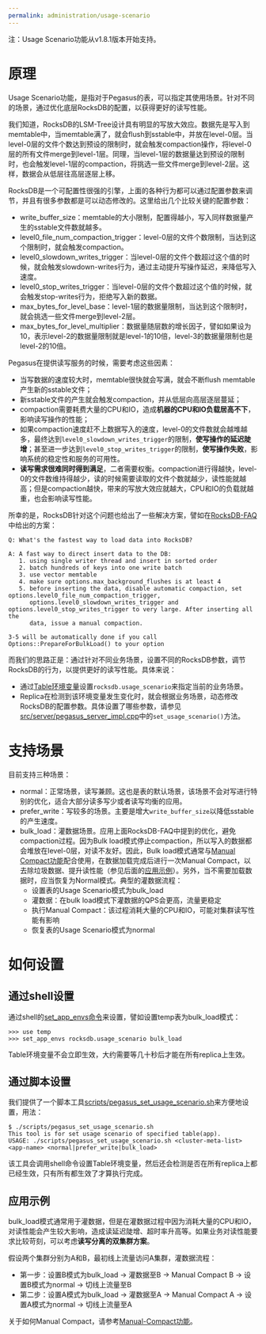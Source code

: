 ```yaml
---
permalink: administration/usage-scenario
---
```


注：Usage Scenario功能从v1.8.1版本开始支持。

# 原理
Usage Scenario功能，是指对于Pegasus的表，可以指定其使用场景。针对不同的场景，通过优化底层RocksDB的配置，以获得更好的读写性能。

我们知道，RocksDB的LSM-Tree设计具有明显的写放大效应。数据先是写入到memtable中，当memtable满了，就会flush到sstable中，并放在level-0层。当level-0层的文件个数达到预设的限制时，就会触发compaction操作，将level-0层的所有文件merge到level-1层。同理，当level-1层的数据量达到预设的限制时，也会触发level-1层的compaction，将挑选一些文件merge到level-2层。这样，数据会从低层往高层逐层上移。

RocksDB是一个可配置性很强的引擎，上面的各种行为都可以通过配置参数来调节，并且有很多参数都是可以动态修改的。这里给出几个比较关键的配置参数：
* write_buffer_size：memtable的大小限制，配置得越小，写入同样数据量产生的sstable文件数就越多。
* level0_file_num_compaction_trigger：level-0层的文件个数限制，当达到这个限制时，就会触发compaction。
* level0_slowdown_writes_trigger：当level-0层的文件个数超过这个值的时候，就会触发slowdown-writes行为，通过主动提升写操作延迟，来降低写入速度。
* level0_stop_writes_trigger：当level-0层的文件个数超过这个值的时候，就会触发stop-writes行为，拒绝写入新的数据。
* max_bytes_for_level_base：level-1层的数据量限制，当达到这个限制时，就会挑选一些文件merge到level-2层。
* max_bytes_for_level_multiplier：数据量随层数的增长因子，譬如如果设为10，表示level-2的数据量限制就是level-1的10倍，level-3的数据量限制也是level-2的10倍。

Pegasus在提供读写服务的时候，需要考虑这些因素：
* 当写数据的速度较大时，memtable很快就会写满，就会不断flush memtable产生新的sstable文件；
* 新sstable文件的产生就会触发compaction，并从低层向高层逐层蔓延；
* compaction需要耗费大量的CPU和IO，造成**机器的CPU和IO负载居高不下**，影响读写操作的性能；
* 如果compaction速度赶不上数据写入的速度，level-0的文件数就会越堆越多，最终达到`level0_slowdown_writes_trigger`的限制，**使写操作的延迟陡增**；甚至进一步达到`level0_stop_writes_trigger`的限制，**使写操作失败**，影响系统的稳定性和服务的可用性。
* **读写需求很难同时得到满足**，二者需要权衡。compaction进行得越快，level-0的文件数维持得越少，读的时候需要读取的文件个数就越少，读性能就越高；但是compaction越快，带来的写放大效应就越大，CPU和IO的负载就越重，也会影响读写性能。

所幸的是，RocksDB针对这个问题也给出了一些解决方案，譬如在[RocksDB-FAQ](https://github.com/facebook/rocksdb/wiki/RocksDB-FAQ)中给出的方案：
```
Q: What's the fastest way to load data into RocksDB?

A: A fast way to direct insert data to the DB:
   1. using single writer thread and insert in sorted order
   2. batch hundreds of keys into one write batch
   3. use vector memtable
   4. make sure options.max_background_flushes is at least 4
   5. before inserting the data, disable automatic compaction, set options.level0_file_num_compaction_trigger, 
      options.level0_slowdown_writes_trigger and options.level0_stop_writes_trigger to very large. After inserting all the 
      data, issue a manual compaction.
 
3-5 will be automatically done if you call Options::PrepareForBulkLoad() to your option
```

而我们的思路正是：通过针对不同业务场景，设置不同的RocksDB参数，调节RocksDB的行为，以提供更好的读写性能。具体来说：
* 通过[Table环境变量](table-env)设置`rocksdb.usage_scenario`来指定当前的业务场景。
* Replica在检测到该环境变量发生变化时，就会根据业务场景，动态修改RocksDB的配置参数。具体设置了哪些参数，请参见[src/server/pegasus_server_impl.cpp](https://github.com/apache/incubator-pegasus/blob/master/src/server/pegasus_server_impl.cpp)中的`set_usage_scenario()`方法。

# 支持场景

目前支持三种场景：
* normal：正常场景，读写兼顾。这也是表的默认场景，该场景不会对写进行特别的优化，适合大部分读多写少或者读写均衡的应用。
* prefer_write：写较多的场景。主要是增大`write_buffer_size`以降低sstable的产生速度。
* bulk_load：灌数据场景。应用上面RocksDB-FAQ中提到的优化，避免compaction过程。因为Bulk load模式停止compaction，所以写入的数据都会堆放在level-0层，对读不友好。因此，Bulk load模式通常与[Manual Compact功能](manual-compact)配合使用，在数据加载完成后进行一次Manual Compact，以去除垃圾数据、提升读性能（参见后面的[应用示例](#应用示例)）。另外，当不需要加载数据时，应当恢复为Normal模式。典型的灌数据流程：
  * 设置表的Usage Scenario模式为bulk_load
  * 灌数据：在bulk load模式下灌数据的QPS会更高，流量更稳定
  * 执行Manual Compact：该过程消耗大量的CPU和IO，可能对集群读写性能有影响
  * 恢复表的Usage Scenario模式为normal

# 如何设置
## 通过shell设置
通过shell的[set_app_envs命令](/overview/shell#set_app_envs)来设置，譬如设置temp表为bulk_load模式：
```
>>> use temp
>>> set_app_envs rocksdb.usage_scenario bulk_load
```

Table环境变量不会立即生效，大约需要等几十秒后才能在所有replica上生效。

## 通过脚本设置
我们提供了一个脚本工具[scripts/pegasus_set_usage_scenario.sh](https://github.com/apache/incubator-pegasus/blob/master/scripts/pegasus_set_usage_scenario.sh)来方便地设置，用法：
```
$ ./scripts/pegasus_set_usage_scenario.sh   
This tool is for set usage scenario of specified table(app).
USAGE: ./scripts/pegasus_set_usage_scenario.sh <cluster-meta-list> <app-name> <normal|prefer_write|bulk_load>
```

该工具会调用shell命令设置Table环境变量，然后还会检测是否在所有replica上都已经生效，只有所有都生效了才算执行完成。

## 应用示例

bulk_load模式通常用于灌数据，但是在灌数据过程中因为消耗大量的CPU和IO，对读性能会产生较大影响，造成读延迟陡增、超时率升高等。如果业务对读性能要求比较苛刻，可以考虑**读写分离的双集群方案**。

假设两个集群分别为A和B，最初线上流量访问A集群，灌数据流程：
* 第一步：​设置B模式为bulk_load -> 灌数据至B -> Manual Compact B -> 设置B模式为normal​​ -> 切线上流量至B
* 第二步：设置A模式为bulk_load -> 灌数据至A -> Manual Compact A -> 设置A模式为normal -> 切线上流量至A

关于如何Manual Compact，请参考[Manual-Compact功能](manual-compact)。
